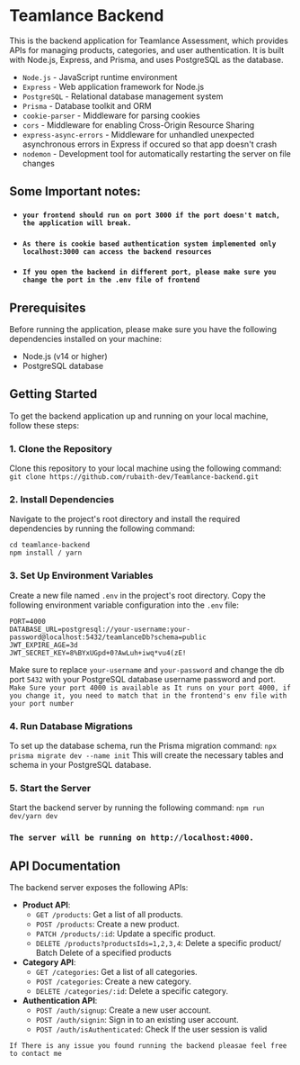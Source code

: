 # Teamlance Backend
This is the backend application for Teamlance Assessment, which provides APIs for managing products, categories, and user authentication. It is built with Node.js, Express, and Prisma, and uses PostgreSQL as the database.

- `Node.js` - JavaScript runtime environment
- `Express` - Web application framework for Node.js
- `PostgreSQL` - Relational database management system
- `Prisma` - Database toolkit and ORM
- `cookie-parser` - Middleware for parsing cookies
- `cors` - Middleware for enabling Cross-Origin Resource Sharing
- `express-async-errors` - Middleware for unhandled unexpected asynchronous errors in Express if occured so that app doesn't crash
- `nodemon` - Development tool for automatically restarting the server on file changes

## Some Important notes:
- #### `your frontend should run on port 3000 if the port doesn't match, the application will break. `
- #### `As there is cookie based authentication system implemented only localhost:3000 can access the backend resources` 
- #### `If you open the backend in different port, please make sure you change the port in the .env file of frontend`

## Prerequisites
Before running the application, please make sure you have the following dependencies installed on your machine:
- Node.js (v14 or higher)
- PostgreSQL database

## Getting Started
To get the backend application up and running on your local machine, follow these steps:

### 1. Clone the Repository
Clone this repository to your local machine using the following command: 
````git clone https://github.com/rubaith-dev/Teamlance-backend.git````

### 2. Install Dependencies
Navigate to the project's root directory and install the required dependencies by running the following command:
```
cd teamlance-backend
npm install / yarn
```

### 3. Set Up Environment Variables
Create a new file named `.env` in the project's root directory. Copy the following environment variable configuration into the `.env` file:
```
PORT=4000
DATABASE_URL=postgresql://your-username:your-password@localhost:5432/teamlanceDb?schema=public
JWT_EXPIRE_AGE=3d
JWT_SECRET_KEY=8%BYxUGpd+0?AwLuh+iwq*vu4(zE!
```
Make sure to replace `your-username` and `your-password` and change the db port `5432` with your PostgreSQL database username password and port.
`Make Sure your port 4000 is available as It runs on your port 4000, if you change it, you need to match that in the frontend's env file with your port number`

### 4. Run Database Migrations
To set up the database schema, run the Prisma migration command:
`npx prisma migrate dev --name init`
This will create the necessary tables and schema in your PostgreSQL database.

### 5. Start the Server
Start the backend server by running the following command:
`npm run dev/yarn dev`


### `The server will be running on http://localhost:4000.`

## API Documentation
The backend server exposes the following APIs:
- **Product API**:
  - `GET /products`: Get a list of all products.
  - `POST /products`: Create a new product.
  - `PATCH /products/:id`: Update a specific product.
  - `DELETE /products?productsIds=1,2,3,4`: Delete a specific product/ Batch Delete of a specified products
- **Category API**:
  - `GET /categories`: Get a list of all categories.
  - `POST /categories`: Create a new category.
  - `DELETE /categories/:id`: Delete a specific category.
- **Authentication API**:
  - `POST /auth/signup`: Create a new user account.
  - `POST /auth/signin`: Sign in to an existing user account.
  - `POST /auth/isAuthenticated`: Check If the user session is valid
  
`If There is any issue you found running the backend pleasae feel free to contact me` 
  








